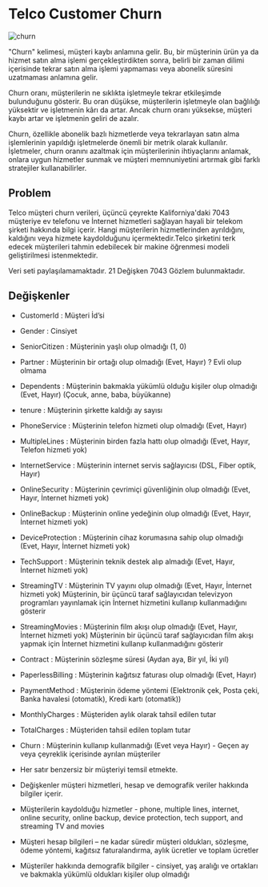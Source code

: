 # Telco Customer Churn

![churn](https://i.pinimg.com/564x/d4/2c/dd/d42cddc2f24d565752724a2947c02119.jpg)


"Churn" kelimesi, müşteri kaybı anlamına gelir. Bu, bir müşterinin ürün ya da hizmet satın alma işlemi gerçekleştirdikten sonra, belirli bir zaman dilimi içerisinde tekrar satın alma işlemi yapmaması veya abonelik süresini uzatmaması anlamına gelir.

Churn oranı, müşterilerin ne sıklıkta işletmeyle tekrar etkileşimde bulunduğunu gösterir. Bu oran düşükse, müşterilerin işletmeyle olan bağlılığı yüksektir ve işletmenin kârı da artar. Ancak churn oranı yüksekse, müşteri kaybı artar ve işletmenin geliri de azalır.

Churn, özellikle abonelik bazlı hizmetlerde veya tekrarlayan satın alma işlemlerinin yapıldığı işletmelerde önemli bir metrik olarak kullanılır. İşletmeler, churn oranını azaltmak için müşterilerinin ihtiyaçlarını anlamak, onlara uygun hizmetler sunmak ve müşteri memnuniyetini artırmak gibi farklı stratejiler kullanabilirler. 

## Problem 

Telco müşteri churn verileri, üçüncü çeyrekte Kaliforniya'daki 7043 müşteriye ev telefonu ve İnternet hizmetleri sağlayan
hayali bir telekom şirketi hakkında bilgi içerir. Hangi müşterilerin hizmetlerinden ayrıldığını, kaldığını veya hizmete kaydolduğunu içermektedir.Telco şirketini terk edecek müşterileri tahmin edebilecek bir makine öğrenmesi modeli geliştirilmesi istenmektedir.

Veri seti paylaşılamamaktadır.
21 Değişken 7043 Gözlem bulunmaktadır.

## Değişkenler
- CustomerId : Müşteri İd’si
- Gender : Cinsiyet
- SeniorCitizen : Müşterinin yaşlı olup olmadığı (1, 0)
- Partner : Müşterinin bir ortağı olup olmadığı (Evet, Hayır) ? Evli olup olmama
- Dependents : Müşterinin bakmakla yükümlü olduğu kişiler olup olmadığı (Evet, Hayır) (Çocuk, anne, baba, büyükanne)
- tenure : Müşterinin şirkette kaldığı ay sayısı
- PhoneService : Müşterinin telefon hizmeti olup olmadığı (Evet, Hayır)
- MultipleLines : Müşterinin birden fazla hattı olup olmadığı (Evet, Hayır, Telefon hizmeti yok)
- InternetService : Müşterinin internet servis sağlayıcısı (DSL, Fiber optik, Hayır)
- OnlineSecurity : Müşterinin çevrimiçi güvenliğinin olup olmadığı (Evet, Hayır, İnternet hizmeti yok)
- OnlineBackup : Müşterinin online yedeğinin olup olmadığı (Evet, Hayır, İnternet hizmeti yok)
- DeviceProtection : Müşterinin cihaz korumasına sahip olup olmadığı (Evet, Hayır, İnternet hizmeti yok)
- TechSupport : Müşterinin teknik destek alıp almadığı (Evet, Hayır, İnternet hizmeti yok)
- StreamingTV : Müşterinin TV yayını olup olmadığı (Evet, Hayır, İnternet hizmeti yok) Müşterinin, bir üçüncü taraf sağlayıcıdan televizyon programları yayınlamak için İnternet hizmetini kullanıp kullanmadığını gösterir
- StreamingMovies : Müşterinin film akışı olup olmadığı (Evet, Hayır, İnternet hizmeti yok) Müşterinin bir üçüncü taraf sağlayıcıdan film akışı yapmak için İnternet hizmetini kullanıp kullanmadığını gösterir
- Contract : Müşterinin sözleşme süresi (Aydan aya, Bir yıl, İki yıl)
- PaperlessBilling : Müşterinin kağıtsız faturası olup olmadığı (Evet, Hayır)
- PaymentMethod : Müşterinin ödeme yöntemi (Elektronik çek, Posta çeki, Banka havalesi (otomatik), Kredi kartı (otomatik))
- MonthlyCharges : Müşteriden aylık olarak tahsil edilen tutar
- TotalCharges : Müşteriden tahsil edilen toplam tutar
- Churn : Müşterinin kullanıp kullanmadığı (Evet veya Hayır) - Geçen ay veya çeyreklik içerisinde ayrılan müşteriler


- Her satır benzersiz bir müşteriyi temsil etmekte.
- Değişkenler müşteri hizmetleri, hesap ve demografik veriler hakkında bilgiler içerir.
- Müşterilerin kaydolduğu hizmetler - phone, multiple lines, internet, online security, online backup, device protection, tech support, and streaming TV and movies
- Müşteri hesap bilgileri – ne kadar süredir müşteri oldukları, sözleşme, ödeme yöntemi, kağıtsız faturalandırma, aylık ücretler ve toplam ücretler
- Müşteriler hakkında demografik bilgiler - cinsiyet, yaş aralığı ve ortakları ve bakmakla yükümlü oldukları kişiler olup olmadığı
